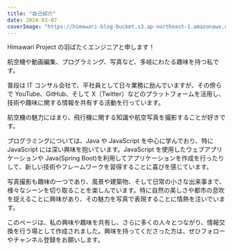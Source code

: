 ```yaml
---
title: "自己紹介"
date: 2024-03-07
coverImage: "https://himawari-blog-bucket.s3.ap-northeast-1.amazonaws.com/posts/images/スクリーンショット-2024-01-15-20.11.35.png"
---
```


Himawari Project の羽ばたくエンジニアと申します！

航空機や動画編集、プログラミング、写真など、多岐にわたる趣味を持つ私です。

普段は IT コンサル会社で、平社員として日々業務に励んでいますが、その傍らで YouTube、GitHub、そして X（Twitter）などのプラットフォームを活用し、技術や趣味に関する情報を共有する活動を行っています。

航空機の魅力にはまり、飛行機に関する知識や航空写真を撮影することが好きです。

プログラミングについては、Java や JavaScript を中心に学んでおり、特に JavaScript には深い興味を抱いています。JavaScript を使用したウェブアプリケーションや Java(Spring Boot)を利用してアプリケーションを作成を行ったりして、新しい技術やフレームワークを習得することに喜びを感じています。

写真撮影も趣味の一つであり、風景や建築物、そして日常の小さな出来事まで、様々なシーンを切り取ることを楽しんでいます。特に自然の美しさや都市の息吹を捉えることに興味があり、その魅力を写真で表現することに情熱を注いでいます。

このページは、私の興味や趣味を共有し、さらに多くの人々とつながり、情報交換を行う場として作成されました。興味を持ってくださった方は、ぜひフォローやチャンネル登録をお願いします。
